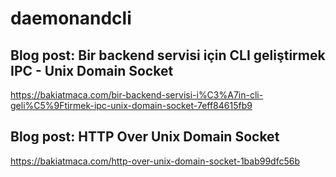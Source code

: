 # daemonandcli
## Blog post: Bir backend servisi için CLI geliştirmek IPC - Unix Domain Socket
https://bakiatmaca.com/bir-backend-servisi-i%C3%A7in-cli-geli%C5%9Ftirmek-ipc-unix-domain-socket-7eff84615fb9

## Blog post: HTTP Over Unix Domain Socket
https://bakiatmaca.com/http-over-unix-domain-socket-1bab99dfc56b

